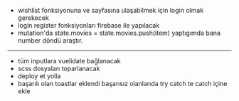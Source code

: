 - wishlist fonksiyonuna ve sayfasına ulaşabilmek için login olmak gerekecek
- login register fonksiyonları firebase ile yapılacak
- mutation'da state.movies = state.movies.push(item) yaptıgımda bana number döndü araştır.

---

- tüm inputlara vuelidate bağlanacak
- scss dosyaları toparlanacak
- deploy et yolla
- başarılı olan toastlar eklendi başarısız olanlarıda try catch te catch içine ekle